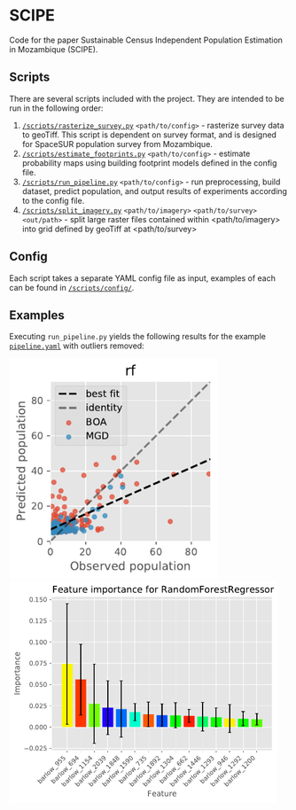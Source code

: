 # SCIPE

Code for the paper Sustainable Census Independent Population Estimation in Mozambique (SCIPE).

## Scripts
There are several scripts included with the project. They are intended to be run in the following order:
1. [`/scripts/rasterize_survey.py`](./scripts/rasterize_survey.py) `<path/to/config>` - rasterize survey data to geoTiff. This script is dependent on survey format, and is designed for SpaceSUR population survey from Mozambique.
2. [`/scripts/estimate_footprints.py`](./scripts/estimate_footprints.py) `<path/to/config>` - estimate probability maps using building footprint models defined in the config file.
3. [`/scripts/run_pipeline.py`](./scripts/run_pipeline.py) `<path/to/config>` - run preprocessing, build dataset, predict population, and output results of experiments according to the config file.
4. [`/scripts/split_imagery.py`](./scripts/split_imagery.py) `<path/to/imagery>` `<path/to/survey>` `<out/path>` - split large raster files contained within <path/to/imagery> into grid defined by geoTiff at <path/to/survey> 

## Config
Each script takes a separate YAML config file as input, examples of each can be found in [`/scripts/config/`](./scripts/config/).

## Examples
Executing `run_pipeline.py` yields the following results for the example [`pipeline.yaml`](/scripts/config/pipeline.yaml) with outliers removed:

<img src="/experiments/barlow/outliers_removed/prediction_error.pdf" alt="Predicted vs. observed values"  height="400">
<img src="/experiments/barlow/outliers_removed/rf_importance.pdf" alt="Feature importance"  height="400">

